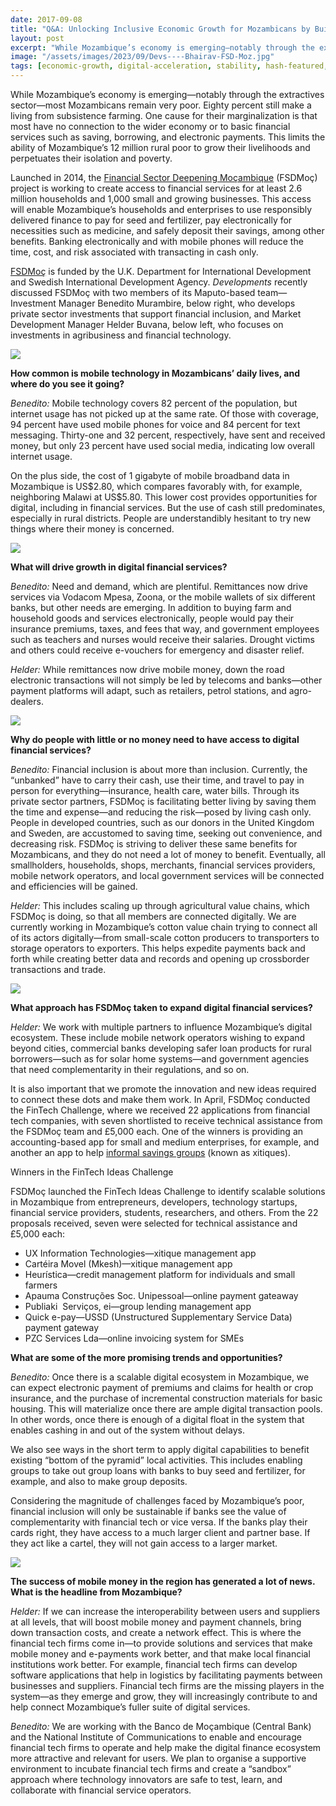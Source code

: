```yaml
---
date: 2017-09-08
title: "Q&A: Unlocking Inclusive Economic Growth for Mozambicans by Building a Market for Digital Financial Inclusion"
layout: post
excerpt: "While Mozambique’s economy is emerging—notably through the extractives sector—most Mozambicans remain very poor. Eighty percent still make a living from subsistence farming."
image: "/assets/images/2023/09/Devs----Bhairav-FSD-Moz.jpg"
tags: [economic-growth, digital-acceleration, stability, hash-featured, hash-developments, hash-by-bhairav-raja]
---
```

<p>While Mozambique’s economy is emerging—notably through the extractives sector—most Mozambicans remain very poor. Eighty percent still make a living from subsistence farming. One cause for their marginalization is that most have no connection to the wider economy or to basic financial services such as saving, borrowing, and electronic payments. This limits the ability of Mozambique’s 12 million rural poor to grow their livelihoods and perpetuates their isolation and poverty.</p><p>Launched in 2014, the <a href="https://www.dai.com/our-work/projects/mozambique-financial-sector-deepening-fsdmoc?ref=pubs.ghost.io">Financial Sector Deepening Moçambique</a> (FSDMoç) project is working to create access to financial services for at least 2.6 million households and 1,000 small and growing businesses. This access will enable Mozambique’s households and enterprises to use responsibly delivered finance to pay for seed and fertilizer, pay electronically for necessities such as medicine, and safely deposit their savings, among other benefits. Banking electronically and with mobile phones will reduce the time, cost, and risk associated with transacting in cash only.</p><p><a href="http://fsdmoc.com/?ref=pubs.ghost.io">FSDMoç</a> is funded by the U.K. Department for International Development and Swedish International Development Agency. <em>Developments</em> recently discussed FSDMoç with two members of its Maputo-based team—Investment Manager Benedito Murambire, below right, who develops private sector investments that support financial inclusion, and Market Development Manager Helder Buvana, below left, who focuses on investments in agribusiness and financial technology.</p><!--kg-card-begin: html--><img src="https://dai-assets.s3.amazonaws.com/blogs/Devs----FSD-Moz-2-pics.jpg"><!--kg-card-end: html--><p><strong>How common is mobile technology in Mozambicans’ daily lives, and where do you see it going?</strong></p><p><em>Benedito:</em> Mobile technology covers 82 percent of the population, but internet usage has not picked up at the same rate. Of those with coverage, 94 percent have used mobile phones for voice and 84 percent for text messaging. Thirty-one and 32 percent, respectively, have sent and received money, but only 23 percent have used social media, indicating low overall internet usage.</p><p>On the plus side, the cost of 1 gigabyte of mobile broadband data in Mozambique is US$2.80, which compares favorably with, for example, neighboring Malawi at US$5.80. This lower cost provides opportunities for digital, including in financial services. But the use of cash still predominates, especially in rural districts. People are understandibly hesitant to try new things where their money is concerned.</p><!--kg-card-begin: html--><img src="https://dai-assets.s3.amazonaws.com/blogs/Devs----Bhairav-FSD-Moz.jpg"><!--kg-card-end: html--><p><strong>What will drive growth in digital financial services?</strong></p><p><em>Benedito:</em> Need and demand, which are plentiful. Remittances now drive services via Vodacom Mpesa, Zoona, or the mobile wallets of six different banks, but other needs are emerging. In addition to buying farm and household goods and services electronically, people would pay their insurance premiums, taxes, and fees that way, and government employees such as teachers and nurses would receive their salaries. Drought victims and others could receive e-vouchers for emergency and disaster relief.</p><p><em>Helder:</em> While remittances now drive mobile money, down the road electronic transactions will not simply be led by telecoms and banks—other payment platforms will adapt, such as retailers, petrol stations, and agro-dealers.</p><!--kg-card-begin: html--><img src="https://dai-assets.s3.amazonaws.com/blogs/Devs----FSDMoz-1.jpg"><!--kg-card-end: html--><p><strong>Why do people with little or no money need to have access to digital financial services?</strong></p><p><em>Benedito:</em> Financial inclusion is about more than inclusion. Currently, the “unbanked” have to carry their cash, use their time, and travel to pay in person for everything—insurance, health care, water bills. Through its private sector partners, FSDMoç is facilitating better living by saving them the time and expense—and reducing the risk—posed by living cash only. People in developed countries, such as our donors in the United Kingdom and Sweden, are accustomed to saving time, seeking out convenience, and decreasing risk. FSDMoç is striving to deliver these same benefits for Mozambicans, and they do not need a lot of money to benefit. Eventually, all smallholders, households, shops, merchants, financial services providers, mobile network operators, and local government services will be connected and efficiencies will be gained.</p><p><em>Helder:</em> This includes scaling up through agricultural value chains, which FSDMoç is doing, so that all members are connected digitally. We are currently working in Mozambique’s cotton value chain trying to connect all of its actors digitally—from small-scale cotton producers to transporters to storage operators to exporters. This helps expedite payments back and forth while creating better data and records and opening up crossborder transactions and trade.</p><!--kg-card-begin: html--><img src="https://dai-assets.s3.amazonaws.com/blogs/Devs----FSD-Moz-5.jpg"><!--kg-card-end: html--><p><strong>What approach has FSDMoç taken to expand digital financial services?</strong></p><p><em>Helder:</em> We work with multiple partners to influence Mozambique’s digital ecosystem. These include mobile network operators wishing to expand beyond cities, commercial banks developing safer loan products for rural borrowers—such as for solar home systems—and government agencies that need complementarity in their regulations, and so on.</p><p>It is also important that we promote the innovation and new ideas required to connect these dots and make them work. In April, FSDMoç conducted the FinTech Challenge, where we received 22 applications from financial tech companies, with seven shortlisted to receive technical assistance from the FSDMoç team and £5,000 each. One of the winners is providing an accounting-based app for small and medium enterprises, for example, and another an app to help <a href="http://dai-global-developments.com/articles/breaking-a-wooden-box-under-a-mango-tree/?utm_source=daidotcom">informal savings groups</a> (known as xitiques).</p><p>Winners in the FinTech Ideas Challenge</p><p>FSDMoç launched the FinTech Ideas Challenge to identify scalable solutions in Mozambique from entrepreneurs, developers, technology startups, financial service providers, students, researchers, and others. From the 22 proposals received, seven were selected for technical assistance and £5,000 each:</p><ul><li>UX Information Technologies—xitique management app</li><li>Cartéira Movel (Mkesh)—xitique management app</li><li>Heurística—credit management platform for individuals and small farmers</li><li>Apauma Construções Soc. Unipessoal—online payment gateaway</li><li>Publiaki  Serviços, ei—group lending management app</li><li>Quick e-pay—USSD (Unstructured Supplementary Service Data) payment gateway</li><li>PZC Services Lda—online invoicing system for SMEs</li></ul><p><strong>What are some of the more promising trends and opportunities?</strong></p><p><em>Benedito:</em> Once there is a scalable digital ecosystem in Mozambique, we can expect electronic payment of premiums and claims for health or crop insurance, and the purchase of incremental construction materials for basic housing. This will materialize once there are ample digital transaction pools. In other words, once there is enough of a digital float in the system that enables cashing in and out of the system without delays.</p><p>We also see ways in the short term to apply digital capabilities to benefit existing “bottom of the pyramid” local activities. This includes enabling groups to take out group loans with banks to buy seed and fertilizer, for example, and also to make group deposits.</p><p>Considering the magnitude of challenges faced by Mozambique’s poor, financial inclusion will only be sustainable if banks see the value of complementarity with financial tech or vice versa. If the banks play their cards right, they have access to a much larger client and partner base. If they act like a cartel, they will not gain access to a larger market.</p><!--kg-card-begin: html--><img src="https://dai-assets.s3.amazonaws.com/blogs/Devs----FSDMoz-2.jpg"><!--kg-card-end: html--><p><strong>The success of mobile money in the region has generated a lot of news. What is the headline from Mozambique?</strong></p><p><em>Helder:</em> If we can increase the interoperability between users and suppliers at all levels, that will boost mobile money and payment channels, bring down transaction costs, and create a network effect. This is where the financial tech firms come in—to provide solutions and services that make mobile money and e-payments work better, and that make local financial institutions work better. For example, financial tech firms can develop software applications that help in logistics by facilitating payments between businesses and suppliers. Financial tech firms are the missing players in the system—as they emerge and grow, they will increasingly contribute to and help connect Mozambique’s fuller suite of digital services.</p><p><em>Benedito:</em> We are working with the Banco de Moçambique (Central Bank) and the National Institute of Communications to enable and encourage financial tech firms to operate and help make the digital finance ecosystem more attractive and relevant for users. We plan to organise a supportive environment to incubate financial tech firms and create a “sandbox” approach where technology innovators are safe to test, learn, and collaborate with financial service operators.</p>
  